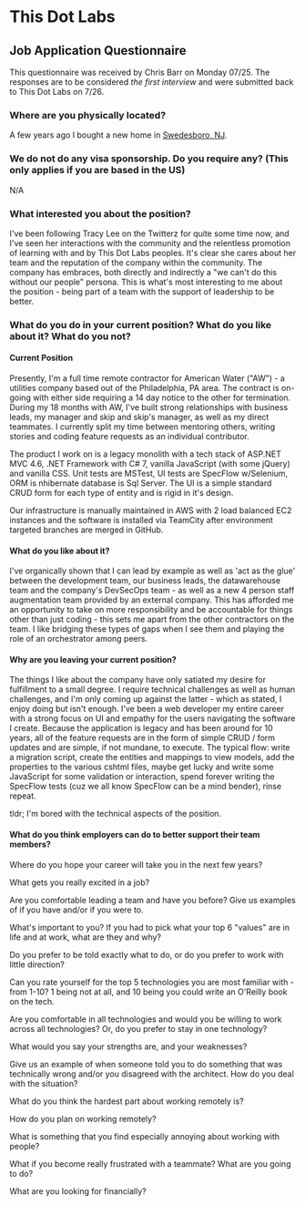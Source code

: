 # This Dot Labs

## Job Application Questionnaire

This questionnaire was received by Chris Barr on Monday 07/25. The responses are to be considered _the first interview_ and were submitted back to This Dot Labs on 7/26.

### Where are you physically located?

A few years ago I bought a new home in [Swedesboro, NJ](https://www.google.com/maps/place/Swedesboro,+NJ+08085/@39.7439835,-75.3195633,15z/data=!3m1!4b1!4m5!3m4!1s0x89c6d9c3be536f49:0x7c34bc08e7d58112!8m2!3d39.7476136!4d-75.3104654).

### We do not do any visa sponsorship. Do you require any? (This only applies if you are based in the US)

N/A

### What interested you about the position?

I've been following Tracy Lee on the Twitterz for quite some time now, and I've seen her interactions with the community and the relentless promotion of learning with and by This Dot Labs peoples. It's clear she cares about her team and the reputation of the company within the community. The company has embraces, both directly and indirectly a "we can't do this without our people" persona. This is what's most interesting to me about the position - being part of a team with the support of leadership to be better.

### What do you do in your current position? What do you like about it? What do you not?

#### Current Position

Presently, I'm a full time remote contractor for American Water ("AW") - a utilities company based out of the Philadelphia, PA area. The contract is on-going with either side requiring a 14 day notice to the other for termination. During my 18 months with AW, I've built strong relationships with business leads, my manager and skip and skip's manager, as well as my direct teammates. I currently split my time between mentoring others, writing stories and coding feature requests as an individual contributor.

The product I work on is a legacy monolith with a tech stack of ASP.NET MVC 4.6, .NET Framework with C# 7, vanilla JavaScript (with some jQuery) and vanilla CSS. Unit tests are MSTest, UI tests are SpecFlow w/Selenium, ORM is nhibernate database is Sql Server. The UI is a simple standard CRUD form for each type of entity and is rigid in it's design.

Our infrastructure is manually maintained in AWS with 2 load balanced EC2 instances and the software is installed via TeamCity after environment targeted branches are merged in GitHub.

#### What do you like about it?

I've organically shown that I can lead by example as well as 'act as the glue' between the development team, our business leads, the datawarehouse team and the company's DevSecOps team - as well as a new 4 person staff augmentation team provided by an external company. This has afforded me an opportunity to take on more responsibility and be accountable for things other than just coding - this sets me apart from the other contractors on the team. I like bridging these types of gaps when I see them and playing the role of an orchestrator among peers.

#### Why are you leaving your current position?

The things I like about the company have only satiated my desire for fulfillment to a small degree. I require technical challenges as well as human challenges, and I'm only coming up against the latter - which as stated, I enjoy doing but isn't enough. I've been a web developer my entire career with a strong focus on UI and empathy for the users navigating the software I create. Because the application is legacy and has been around for 10 years, all of the feature requests are in the form of simple CRUD / form updates and are simple, if not mundane, to execute. The typical flow: write a migration script, create the entities and mappings to view models, add the properties to the various cshtml files, maybe get lucky and write some JavaScript for some validation or interaction, spend forever writing the SpecFlow tests (cuz we all know SpecFlow can be a mind bender), rinse repeat.

tldr; I'm bored with the technical aspects of the position.

#### What do you think employers can do to better support their team members?

Where do you hope your career will take you in the next few years?

What gets you really excited in a job?

Are you comfortable leading a team and have you before? Give us examples of if you have and/or if you were to.

What's important to you? If you had to pick what your top 6 "values" are in life and at work, what are they and why?

Do you prefer to be told exactly what to do, or do you prefer to work with little direction?

Can you rate yourself for the top 5 technologies you are most familiar with - from 1-10? 1 being not at all, and 10 being you could write an O'Reilly book on the tech.

Are you comfortable in all technologies and would you be willing to work across all technologies? Or, do you prefer to stay in one technology?

What would you say your strengths are, and your weaknesses?

Give us an example of when someone told you to do something that was technically wrong and/or you disagreed with the architect. How do you deal with the situation?

What do you think the hardest part about working remotely is?

How do you plan on working remotely?

What is something that you find especially annoying about working with people?

What if you become really frustrated with a teammate? What are you going to do?

What are you looking for financially?
